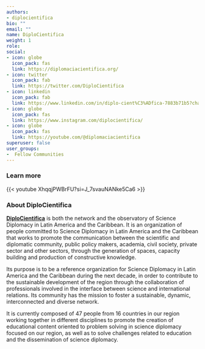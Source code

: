 ```yaml
---
authors:
- diplocientifica
bio: ""
email: ""
name: DiploCientifica
weight: 1
role: 
social:
- icon: globe
  icon_pack: fas
  link: https://diplomaciacientifica.org/
- icon: twitter
  icon_pack: fab
  link: https://twitter.com/DiploCientifica
- icon: linkedin
  icon_pack: fab
  link: https://www.linkedin.com/in/diplo-cient%C3%ADfica-7883b71b5?challengeId=AQHQH0GY-LiTRgAAAXRKJpTUAeVdf9ZayW3wgMO2QE97268pj6ysTP9E3AmcT_RZkL164D9TthnVePIPnTvUT4_8oTJMHG-Bbw&submissionId=837a5628-73b0-3016-4435-8bba0b29bd2c
- icon: globe
  icon_pack: fas
  link: https://www.instagram.com/diplocientifica/
- icon: globe
  icon_pack: fas
  link: https://youtube.com/@diplomaciacientifica
superuser: false
user_groups:
-  Fellow Communities
---
```


### Learn more

{{< youtube XhqqjPWBrFU?si=J_7svauNANke5Ca6 >}} 

### About DiploCientifica

**[DiploCientifica](https://diplomaciacientifica.org/)** is both the network and the observatory of Science Diplomacy in Latin America and the Caribbean. It is an organization of people committed to Science Diplomacy in Latin America and the Caribbean that works to promote the communication between the scientific and diplomatic community, public policy makers, academia, civil society, private sector and other sectors, through the generation of spaces, capacity building and production of constructive knowledge.

Its purpose is to be a reference organization for Science Diplomacy in Latin America and the Caribbean during the next decade, in order to contribute to the sustainable development of the region through the collaboration of professionals involved in the interface between science and international relations. Its community has the mission to foster a sustainable, dynamic, interconnected and diverse network.	

It is currently composed of 47 people from 16 countries in our region working together in different disciplines to promote the creation of educational content oriented to problem solving in science diplomacy focused on our region, as well as to solve challenges related to education and the dissemination of science diplomacy. 
